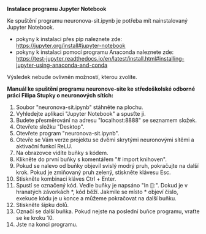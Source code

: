 **Instalace programu Jupyter Notebook**

Ke spuštění programu neuronova-sit.ipynb je potřeba mít nainstalovaný Jupyter Notebook.
* pokyny k instalaci přes pip naleznete zde: https://jupyter.org/install#jupyter-notebook
* pokyny k instalaci pomocí programu Anaconda naleznete zde: https://test-jupyter.readthedocs.io/en/latest/install.html#installing-jupyter-using-anaconda-and-conda

Výsledek nebude ovlivněn možností, kterou zvolíte.



**Manuál ke spuštění programu neuronove-site ke středoškolské odborné práci Filipa Stupky o neuronových sítích:**

1. Soubor "neuronova-sit.ipynb" stáhněte na plochu.
2. Vyhledejte aplikaci "Jupyter Notebook" a spusťte ji.
3. Budete přesměrování na adresu "localhost:8888" se seznamem složek.
4. Otevřete složku "Desktop".
5. Otevřete program "neuronova-sit.ipynb".
6. Otevře se Vám verze projektu se dvěmi skrytými neuronovými sítěmi a aktivační funkcí ReLU.
7. Na obrazovce vidíte buňky s kódem.
8. Klikněte do první buňky s komentářem "# import knihoven".
9. Pokud se nalevo od buňky objevil svislý modrý pruh, pokračujte na další krok. Pokud je zmiňovaný pruh zelený, stiskněte klávesu Esc.
10. Stiskněte kombinaci kláves Ctrl + Enter.
11. Spustí se označený kód. Vedle buňky je napsáno "In []:". Dokud je v hranatých závorkách *, kód běží. Jakmile se místo * objeví číslo, exekuce kódu je u konce a můžeme pokračovat na další buňku.
12. Stiskněte šipku dolů.
13. Označí se další buňka. Pokud nejste na poslední buňce programu, vraťte se ke kroku 10.
14. Jste na konci programu.
